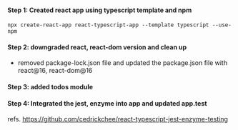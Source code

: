 #### Step 1: Created react app using typescript template and npm
  `npx create-react-app react-typescript-app --template typescript --use-npm`

#### Step 2: downgraded react, react-dom version and clean up
  * removed package-lock.json file and updated the package.json file with react@16, react-dom@16

#### Step 3: added todos module

#### Step 4: Integrated the jest, enzyme into app and updated app.test


refs. https://github.com/cedrickchee/react-typescript-jest-enzyme-testing